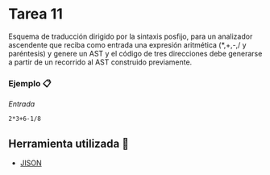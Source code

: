 # Tarea 11
Esquema de traducción dirigido por la sintaxis posfijo, para un analizador ascendente que reciba como entrada una expresión aritmética (*,+,-,/ y paréntesis) y genere un AST y el código de tres direcciones debe generarse a partir de un recorrido al AST construido previamente.
### Ejemplo 📋
_Entrada_
```
2*3+6-1/8
```


## Herramienta utilizada 🔧
* [JISON](https://zaa.ch/jison/) 


